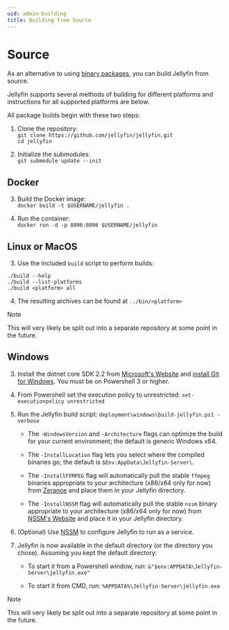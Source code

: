 ```yaml
---
uid: admin-building
title: Building from Source
---
```


# Source

As an alternative to using [binary packages](xref:admin-installing), you can build Jellyfin from source.

Jellyfin supports several methods of building for different platforms and instructions for all supported platforms are below.

All package builds begin with these two steps:

1. Clone the repository:  
    `git clone https://github.com/jellyfin/jellyfin.git`  
    `cd jellyfin`

2. Initialize the submodules:  
    `git submodule update --init`

## Docker

3. Build the Docker image:  
    `docker build -t $USERNAME/jellyfin .`

4. Run the container:  
    `docker run -d -p 8096:8096 $USERNAME/jellyfin`

## Linux or MacOS

3. Use the included `build` script to perform builds:

```
./build --help
./build --list-platforms
./build <platform> all
```

4. The resulting archives can be found at `../bin/<platform>`

> [!NOTE]
> This will very likely be split out into a separate repository at some point in the future.

## Windows

3. Install the dotnet core SDK 2.2 from [Microsoft's Website](https://dotnet.microsoft.com/download/dotnet-core/2.2) and [install Git for Windows](https://gitforwindows.org/). You must be on Powershell 3 or higher.

4. From Powershell set the execution policy to unrestricted:
    `set-executionpolicy unrestricted`

5. Run the Jellyfin build script:
    `deployment\windows\build-jellyfin.ps1 -verbose`

    * The `-WindowsVersion` and `-Architecture` flags can optimize the build for your current environment; the default is generic Windows x64.

    * The `-InstallLocation` flag lets you select where the compiled binaries go; the default is `$Env:AppData\Jellyfin-Server\`.

    * The `-InstallFFMPEG` flag will automatically pull the stable `ffmpeg` binaries appropriate to your architecture (x86/x64 only for now) from [Zeranoe](https://ffmpeg.zeranoe.com/builds/) and place them in your Jellyfin directory.
    
    * The `-InstallNSSM` flag will automatically pull the stable `nssm` binary appropriate to your architecture (x86/x64 only for now) from [NSSM's Website](https://nssm.cc/) and place it in your Jellyfin directory.

6. (Optional) Use [NSSM](https://nssm.cc/) to configure Jellyfin to run as a service.

7. Jellyfin is now available in the default directory (or the directory you chose). Assuming you kept the default directory:

    * To start it from a Powershell window, run:
        `&"$env:APPDATA\Jellyfin-Server\jellyfin.exe"`

    * To start it from CMD, run:
        `%APPDATA%\Jellyfin-Server\jellyfin.exe`

> [!NOTE]
> This will very likely be split out into a separate repository at some point in the future.

